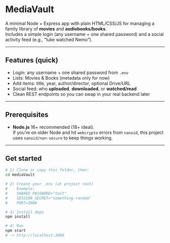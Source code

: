 # MediaVault

A minimal Node + Express app with plain HTML/CSS/JS for managing a family library of **movies** and **audiobooks/books**.  
Includes a simple login (any username + one shared password) and a social activity feed (e.g., “luke watched Nemo”).

---

## Features (quick)
- Login: any username + one shared password from `.env`
- Lists: Movies & Books (metadata only for now)
- Add items: title, year, author/director, optional Drive/URL
- Social feed: who **uploaded**, **downloaded**, or **watched/read**
- Clean REST endpoints so you can swap in your real backend later

---

## Prerequisites
- **Node.js** 16+ recommended (18+ ideal).  
  If you’re on older Node and hit `webcrypto` errors from `nanoid`, this project uses `nanoid/non-secure` to keep things working.

---

## Get started

```bash
# 1) Clone or copy this folder, then:
cd mediaVault

# 2) Create your .env (at project root)
#    Example:
#    SHARED_PASSWORD="test"
#    SESSION_SECRET="something-random"
#    PORT=3000

# 3) Install deps
npm install

# 4) Run
npm start
# -> http://localhost:3000